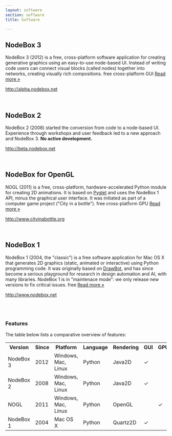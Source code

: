 ```yaml
---
layout: software
section: software
title: Software

---
```


NodeBox 3
---------
NodeBox 3 (2012) is a free, cross-platform software application for creating generative graphics using an easy-to-use node-based UI. Instead of writing code users can connect visual blocks (called nodes) together into networks, creating visually rich compositions. 
<span class="tag-feature">free</span> <span class="tag-feature">cross-platform</span> <span class="tag-feature">GUI</span>
[Read more &raquo;][nodebox3]
<p><a class="homepage" href="http://alpha.nodebox.net/">http://alpha.nodebox.net</a></p><br />

NodeBox 2
---------
NodeBox 2 (2008) started the conversion from code to a node-based UI. Experience through workshops and user feedback led to a new approach and NodeBox 3. **No active development.** 
<p><a class="homepage" href="http://beta.nodebox.net">http://beta.nodebox.net</a></p><br />

NodeBox for OpenGL
------------------
NOGL (2011) is a free, cross-platform, hardware-accelerated Python module for creating 2D animations. It is based on <a href="http://www.pyglet.org" class="tag-software">Pyglet</a> and uses the NodeBox 1 API, minus the graphical user interface. It was initiated as part of a computer game project ("City in a bottle"). 
<span class="tag-feature">free</span> <span class="tag-feature">cross-platform</span> <span class="tag-feature">GPU</span>
[Read more &raquo;][nogl]
<p><a class="homepage" href="http://www.cityinabottle.org">http://www.cityinabottle.org</a></p><br />

NodeBox 1
---------
NodeBox 1 (2004, the "classic") is a free software application for Mac OS X that generates 2D graphics (static, animated or interactive) using Python programming code. It was originally based on <a href="http://www.drawbot.com" class="tag-software">DrawBot</a>, and has since become a serious playground for research in design automation and AI, with many libraries. NodeBox 1 is in "maintenace mode": we only release new versions to fix critical issues. 
<span class="tag-feature">free</span>
[Read more &raquo;][nodebox1]
<p><a class="homepage" href="http://www.nodebox.net">http://www.nodebox.net</a></p><br /><br />

<h3>Features</h3>
The table below lists a comparative overview of features:
<table>
	<tr>
		<th>Version</th>
		<th>Since</th>
		<th>Platform</th>
		<th>Language</th>
		<th>Rendering</th>
		<th>GUI</th>
		<th>GPU</th>
		<th>PDF</th>
		<th>PNG</th>
		<th>MOV</th>
		<th>EXE</th>
		<th>Active</th>
	</tr>
	<tr>
		<td>NodeBox 3</td><td>2012</td><td>Windows, Mac, Linux</td><td>Python</td><td>Java2D</td>
		<td>✓</td>
		<td></td>
		<td>✓</td>
		<td>✓</td>
		<td>✓</td>
		<td></td>
		<td>✓</td>
	</tr>
	<tr>
		<td>NodeBox 2</td><td>2008</td><td>Windows, Mac, Linux</td><td>Python</td><td>Java2D</td>
		<td>✓</td>
		<td></td>
		<td>✓</td>
		<td>✓</td>
		<td>✓</td>
		<td></td>
		<td></td>
	</tr>
	<tr>
		<td>NOGL</td><td>2011</td><td>Windows, Mac, Linux</td><td>Python</td><td>OpenGL</td>
		<td></td>
		<td>✓</td>
		<td></td>
		<td>✓</td>
		<td></td>
		<td>✓</td>
		<td>✓</td>
	</tr>
	<tr>
		<td>NodeBox 1</td><td>2004</td><td>Mac OS X</td><td>Python</td><td>Quartz2D</td>
		<td>✓</td>
		<td></td>
		<td>✓</td>
		<td>✓</td>
		<td>✓</td>
		<td></td>
		<td>✓</td>
	</tr>
</table>


[nodebox1]: /software/nodebox-1.html
[nodebox3]: /software/nodebox-3.html
[nogl]: /software/nodebox-opengl.html
